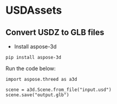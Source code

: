 # USDAssets
## Convert USDZ to GLB files
- Install aspose-3d
```
pip install aspose-3d
```

Run the code below:

```
import aspose.threed as a3d

scene = a3d.Scene.from_file("input.usd")
scene.save("output.glb")
```
